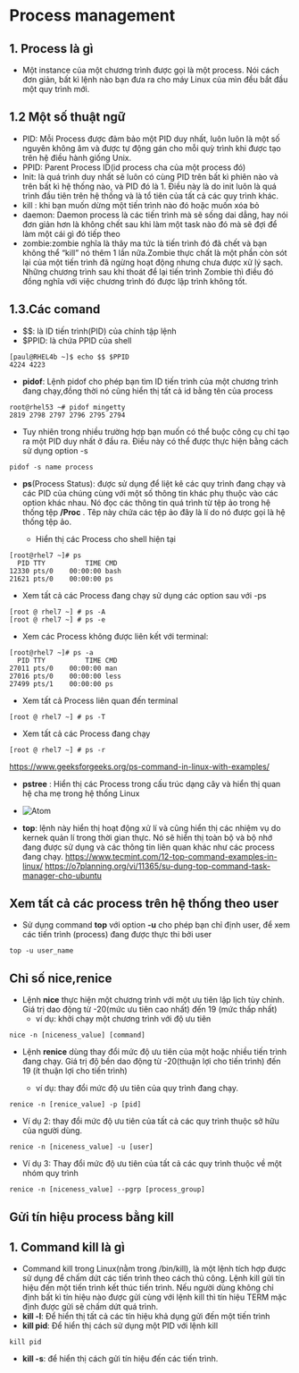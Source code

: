 # Process management
## 1. Process là gì ## 
- Một instance của một chương trình được gọi là một process. Nói cách đơn giản, bất kì lệnh nào bạn đưa ra cho máy Linux của mìn đều bắt đầu một quy trình mới. 
## 1.2 Một số thuật ngữ ##
- PID: Mỗi Process được đảm bảo một PID duy nhất, luôn luôn là một số nguyên không âm và được tự động gán cho mỗi quỳ trình khi được tạo trên hệ điều hành giống Unix. 
- PPID: Parent Process ID(id process cha của một process đó)
- Init: là quá trình duy nhất sẽ luôn có cùng PID trên bất kì phiên nào và trên bất kì hệ thống nào, và PID đó là 1. Điều này là do init luôn là quá trình đầu tiên trên hệ thống và là tổ tiên của tất cả các quy trình khác. 
- kill : khi bạn muốn dừng một tiến trình nào đó hoặc muốn xóa bỏ 
- daemon: Daemon process là các tiến trình mà sẽ sống dai dẳng, hay nói đơn giản hơn là không chết sau khi làm một task nào đó mà sẽ đợi để làm một cái gì đó tiếp theo
- zombie:zombie nghĩa là thây ma tức là tiến trình đó đã chết và bạn không thể “kill” nó thêm 1 lần nữa.Zombie thực chất là một phần còn sót lại của một tiến trình đã ngừng hoạt động nhưng chưa được xử lý sạch. Những chương trình sau khi thoát để lại tiến trình Zombie thì điều đó đồng nghĩa với việc chương trình đó được lập trình không tốt.

## 1.3.Các comand ##
- $$: là ID tiến trình(PID) của chính tập lệnh 
- $PPID: là chứa PPID của shell 
```
[paul@RHEL4b ~]$ echo $$ $PPID
4224 4223
```

- **pidof**: Lệnh pidof cho phép bạn tìm ID tiến trình của một chương trình đang chạy,đồng thời nó cũng hiển thị tất cả id bằng tên của process
```
root@rhel53 ~# pidof mingetty
2819 2798 2797 2796 2795 2794
```
  - Tuy nhiên trong nhiều trường hợp bạn muốn có thể buộc công cụ chỉ tạo ra một PID duy nhất ở đầu ra. Điều này có thể được thực hiện bằng cách sử dụng option -s 
```
pidof -s name process
```

- **ps**(Process Status): được sử dụng để liệt kê các quy trình đang chạy và các PID của chúng cùng với một số thông tin khác phụ thuộc vào các option khác nhau. Nó đọc các thông tin quá trình từ tệp ảo trong hệ thống tệp **/Proc** . Têp này chứa các tệp ảo đây là lí do nó được gọi là hệ thống tệp ảo. 

  - Hiển thị các Process cho shell hiện tại 
```
[root@rhel7 ~]# ps
  PID TTY          TIME CMD
12330 pts/0    00:00:00 bash
21621 pts/0    00:00:00 ps
```

  - Xem tất cả các Process đang chạy sử dụng các option sau với -ps 
```
[root @ rhel7 ~] # ps -A 
[root @ rhel7 ~] # ps -e
```

  - Xem các Process không được liên kết với terminal: 
```
[root@rhel7 ~]# ps -a
  PID TTY          TIME CMD
27011 pts/0    00:00:00 man
27016 pts/0    00:00:00 less
27499 pts/1    00:00:00 ps
```

  - Xem tất cả Process liên quan đến terminal
```
[root @ rhel7 ~] # ps -T
```

  - Xem tất cả các Process đang chạy 
```
[root @ rhel7 ~] # ps -r
```
https://www.geeksforgeeks.org/ps-command-in-linux-with-examples/

- **pstree** : Hiển thị các Process trong cấu trúc dạng cây và hiển thị quan hệ cha mẹ trong hệ thống Linux
- ![Atom](https://i.imgur.com/eETzWTp.png)

- **top**: lệnh này hiển thị hoạt động xử lí và cũng hiển thị các nhiệm vụ do kernek quản lí trong thời gian thực. Nó sẽ hiển thị toàn bộ và bộ nhớ đang được sử dụng và các thông tin liên quan khác như các process đang chạy. 
https://www.tecmint.com/12-top-command-examples-in-linux/
https://o7planning.org/vi/11365/su-dung-top-command-task-manager-cho-ubuntu

## Xem tất cả các process trên hệ thống theo user ##
- Sử dụng command **top** với option **-u** cho phép bạn chỉ định user, để xem các tiến trình (process) đang được thực thi bởi user
```
top -u user_name
```

## Chỉ số nice,renice ## 
- Lệnh **nice** thực hiện một chương trình với một ưu tiên lập lịch tùy chỉnh. Giá trị dao động từ -20(mức ưu tiên cao nhất) đến 19 (mức thấp nhất) 
  - ví dụ: khởi chạy một chương trình với độ ưu tiên 
```
nice -n [niceness_value] [command]
```

- Lệnh **renice** dùng thay đổi mức độ ưu tiên của một hoặc nhiều tiến trình đang chạy. Giá trị độ bền dao động từ -20(thuận lợi cho tiến trình) đến 19 (ít thuận lợi cho tiến trình)

  - ví dụ: thay đổi mức độ ưu tiên của quy trình đang chạy. 
```
renice -n [renice_value] -p [pid]
```
  
  - Ví dụ 2: thay đổi mức độ ưu tiên của tất cả các quy trình thuộc sở hữu của người dùng. 
```
renice -n [niceness_value] -u [user]
```

  - Ví dụ 3: Thay đổi mức độ ưu tiên của tất cả các quy trình thuộc về một nhóm quy trình 
```
renice -n [niceness_value] --pgrp [process_group]
```

## Gửi tín hiệu process bằng kill ## 

## 1. Command kill là gì ##
- Command kill trong Linux(nằm trong /bin/kill), là một lệnh tích hợp được sử dụng để chấm dứt các tiến trình theo cách thủ công. Lệnh kill gửi tín hiệu đến một tiến trình kết thúc tiến trình. Nếu người dùng không chỉ định bất kì tín hiệu nào được gửi cùng với lệnh kill thì tín hiệu TERM mặc định được gửi sẽ chấm dứt quá trình. 
- **kill -l**: Để hiển thị tất cả các tín hiệu khả dụng gửi đến một tiến trình 
- **kill pid**: Để hiển thị cách sử dụng một PID với lệnh kill 
```
kill pid 
```
- **kill -s**: để hiển thị cách gửi tín hiệu đến các tiến trình. 
